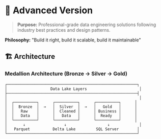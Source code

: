 # 🚀 Advanced Version

> **Purpose:** Professional-grade data engineering solutions following industry best practices and design patterns.

**Philosophy:** "Build it right, build it scalable, build it maintainable"

## 🏗️ Architecture

### Medallion Architecture (Bronze → Silver → Gold)

```
┌─────────────────────────────────────────────────────────┐
│                   Data Lake Layers                       │
├─────────────────────────────────────────────────────────┤
│                                                          │
│  ┌──────────┐      ┌──────────┐      ┌──────────┐      │
│  │  Bronze  │  →   │  Silver  │  →   │   Gold   │      │
│  │   Raw    │      │  Cleaned │      │ Business │      │
│  │   Data   │      │   Data   │      │  Ready   │      │
│  └──────────┘      └──────────┘      └──────────┘      │
│       ↓                 ↓                  ↓             │
│   Parquet          Delta Lake         SQL Server        │
└─────────────────────────────────────────────────────────┘
```
